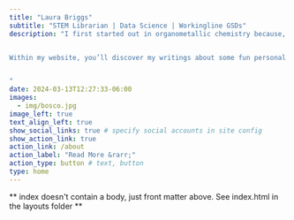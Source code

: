 ```yaml
---
title: "Laura Briggs"
subtitle: "STEM Librarian | Data Science | Workingline GSDs"
description: "I first started out in organometallic chemistry because, let’s face it, liquid nitrogen is endlessly cool at any age. Later, I spent some time as an academic science and engineering librarian. My fascination with data science stems from my joy in vigorously shaking a dataset and watching the story fall out. You’ll also find me actively involved in the workingline German Shepherd Dog (GSD) community, which is reflected in some of my Projects. This all makes total sense once you meet me. 


Within my website, you’ll discover my writings about some fun personal projects I’ve worked on. You’ll also find links to presentations I’ve given. In my presentations, I always try to include a reflective element because I think it’s important to discuss the choices I’ve made.


"
date: 2024-03-13T12:27:33-06:00
images:
  - img/bosco.jpg
image_left: true
text_align_left: true
show_social_links: true # specify social accounts in site config
show_action_link: true
action_link: /about
action_label: "Read More &rarr;"
action_type: button # text, button
type: home
---
```


** index doesn't contain a body, just front matter above.
See index.html in the layouts folder **
